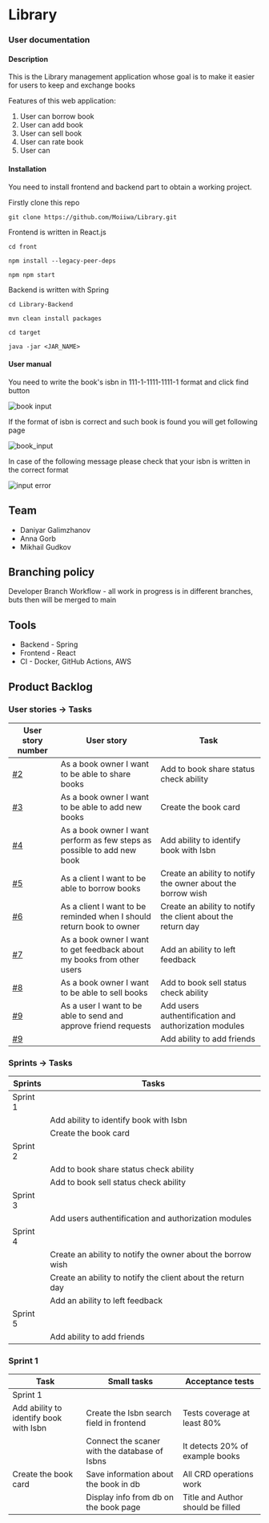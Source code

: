 # Library

### User documentation

#### Description

This is the Library management application whose goal is to make it easier for users to keep and exchange books
 
Features of this web application:

1. User can borrow book
2. User can add book
3. User can sell book
4. User can rate book
5. User can 

#### Installation

You need to install frontend and backend part to obtain a working project.

Firstly clone this repo

```git clone https://github.com/Moiiwa/Library.git```

Frontend is written in React.js

```
cd front  

npm install --legacy-peer-deps 

npm npm start  
```

Backend is written with Spring

```
cd Library-Backend 

mvn clean install packages  

cd target 

java -jar <JAR_NAME> 
```

#### User manual

You need to write the book's isbn in 111-1-1111-1111-1 format and click find button  

![book input](front/screens/screen_manual_input_book.png)

If the format of isbn is correct and such book is found you will get following page

![book_input](front/screens/screen_manual_book_page.png)

In case of the following message please check that your isbn is written in the correct format

![input error](front/screens/screen_manual_error_input.png)


## Team
- Daniyar Galimzhanov
- Anna Gorb
- Mikhail Gudkov

## Branching policy
Developer Branch Workflow - all work in progress is in different branches, buts then will be merged to main

## Tools
- Backend - Spring
- Frontend - React
- CI - Docker, GitHub Actions, AWS

## Product Backlog

### User stories -> Tasks

User story number | User story | Task |
| --- | --- | --- | 
[#2](https://github.com/Moiiwa/Library/issues/2) | As a book owner I want to be able to share books | Add to book share status check ability | 
[#3](https://github.com/Moiiwa/Library/issues/3) | As a book owner I want to be able to add new books | Create the book card | 
[#4](https://github.com/Moiiwa/Library/issues/4) | As a book owner I want perform as few steps as possible to add new book | Add ability to identify book with Isbn | 
[#5](https://github.com/Moiiwa/Library/issues/5) | As a client I want to be able to borrow books | Create an ability to notify the owner about the borrow wish | 
[#6](https://github.com/Moiiwa/Library/issues/6) | As a client I want to be reminded when I should return book to owner | Create an ability to notify the client about the return day | 
[#7](https://github.com/Moiiwa/Library/issues/7) | As a book owner I want to get feedback about my books from other users | Add an ability to left feedback | 
[#8](https://github.com/Moiiwa/Library/issues/8) | As a book owner I want to be able to sell books | Add to book sell status check ability | 
[#9](https://github.com/Moiiwa/Library/issues/9) | As a user I want to be able to send and approve friend requests | Add users authentification and authorization modules | 
[#9](https://github.com/Moiiwa/Library/issues/9) | | Add ability to add friends | 

### Sprints -> Tasks

Sprints | Tasks |
| --- | --- | 
Sprint 1 |  | 
| | Add ability to identify book with Isbn | 
| | Create the book card| 
Sprint 2 |  | 
| | Add to book share status check ability | 
| | Add to book sell status check ability | 
Sprint 3 |  | 
| | Add users authentification and authorization modules | 
Sprint 4 |  | 
| | Create an ability to notify the owner about the borrow wish | 
| | Create an ability to notify the client about the return day |
| | Add an ability to left feedback |
Sprint 5 |  | 
| | Add ability to add friends | 

### Sprint 1

Task | Small tasks | Acceptance tests |
| --- | --- | --- |
Sprint 1 |  |  |
| Add ability to identify book with Isbn | Create the Isbn search field in frontend | Tests coverage at least 80% |
|  | Connect the scaner with the database of Isbns | It detects 20% of example books | 
| Create the book card | Save information about the book in db | All CRD operations work |
|  | Display info from db on the book page | Title and Author should be filled |
